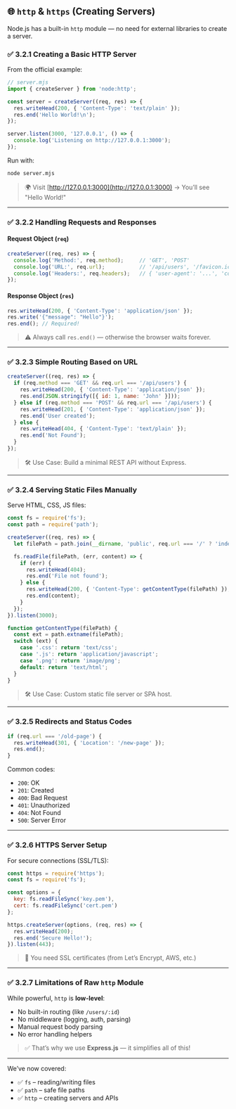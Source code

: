 ## 🌐 `http` & `https` (Creating Servers)

Node.js has a built-in `http` module — no need for external libraries to create a server.

### ✅ 3.2.1 Creating a Basic HTTP Server

From the official example:
```js
// server.mjs
import { createServer } from 'node:http';

const server = createServer((req, res) => {
  res.writeHead(200, { 'Content-Type': 'text/plain' });
  res.end('Hello World!\n');
});

server.listen(3000, '127.0.0.1', () => {
  console.log('Listening on http://127.0.0.1:3000');
});
```

Run with:
```bash
node server.mjs
```

> 🌍 Visit [http://127.0.0.1:3000](http://127.0.0.1:3000) → You’ll see "Hello World!"

---

### ✅ 3.2.2 Handling Requests and Responses

#### Request Object (`req`)
```js
createServer((req, res) => {
  console.log('Method:', req.method);     // 'GET', 'POST'
  console.log('URL:', req.url);           // '/api/users', '/favicon.ico'
  console.log('Headers:', req.headers);   // { 'user-agent': '...', 'content-type': '...' }
});
```

#### Response Object (`res`)
```js
res.writeHead(200, { 'Content-Type': 'application/json' });
res.write('{"message": "Hello"}');
res.end(); // Required!
```

> ⚠️ Always call `res.end()` — otherwise the browser waits forever.

---

### ✅ 3.2.3 Simple Routing Based on URL

```js
createServer((req, res) => {
  if (req.method === 'GET' && req.url === '/api/users') {
    res.writeHead(200, { 'Content-Type': 'application/json' });
    res.end(JSON.stringify([{ id: 1, name: 'John' }]));
  } else if (req.method === 'POST' && req.url === '/api/users') {
    res.writeHead(201, { 'Content-Type': 'application/json' });
    res.end('User created');
  } else {
    res.writeHead(404, { 'Content-Type': 'text/plain' });
    res.end('Not Found');
  }
});
```

> 🛠 Use Case: Build a minimal REST API without Express.

---

### ✅ 3.2.4 Serving Static Files Manually

Serve HTML, CSS, JS files:

```js
const fs = require('fs');
const path = require('path');

createServer((req, res) => {
  let filePath = path.join(__dirname, 'public', req.url === '/' ? 'index.html' : req.url);

  fs.readFile(filePath, (err, content) => {
    if (err) {
      res.writeHead(404);
      res.end('File not found');
    } else {
      res.writeHead(200, { 'Content-Type': getContentType(filePath) });
      res.end(content);
    }
  });
}).listen(3000);

function getContentType(filePath) {
  const ext = path.extname(filePath);
  switch (ext) {
    case '.css': return 'text/css';
    case '.js': return 'application/javascript';
    case '.png': return 'image/png';
    default: return 'text/html';
  }
}
```

> 🛠 Use Case: Custom static file server or SPA host.

---

### ✅ 3.2.5 Redirects and Status Codes

```js
if (req.url === '/old-page') {
  res.writeHead(301, { 'Location': '/new-page' });
  res.end();
}
```

Common codes:
- `200`: OK
- `201`: Created
- `400`: Bad Request
- `401`: Unauthorized
- `404`: Not Found
- `500`: Server Error

---

### ✅ 3.2.6 HTTPS Server Setup

For secure connections (SSL/TLS):

```js
const https = require('https');
const fs = require('fs');

const options = {
  key: fs.readFileSync('key.pem'),
  cert: fs.readFileSync('cert.pem')
};

https.createServer(options, (req, res) => {
  res.writeHead(200);
  res.end('Secure Hello!');
}).listen(443);
```

> 🔐 You need SSL certificates (from Let’s Encrypt, AWS, etc.)

---

### ✅ 3.2.7 Limitations of Raw `http` Module

While powerful, `http` is **low-level**:
- No built-in routing (like `/users/:id`)
- No middleware (logging, auth, parsing)
- Manual request body parsing
- No error handling helpers

> ✅ That’s why we use **Express.js** — it simplifies all of this!

---

We’ve now covered:
- ✅ `fs` – reading/writing files
- ✅ `path` – safe file paths
- ✅ `http` – creating servers and APIs
